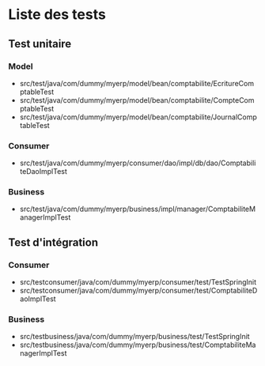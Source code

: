# Liste des tests



## Test unitaire

### Model
*	src/test/java/com/dummy/myerp/model/bean/comptabilite/EcritureComptableTest
*	src/test/java/com/dummy/myerp/model/bean/comptabilite/CompteComptableTest
*	src/test/java/com/dummy/myerp/model/bean/comptabilite/JournalComptableTest

### Consumer
*	src/test/java/com/dummy/myerp/consumer/dao/impl/db/dao/ComptabiliteDaoImplTest

### Business
*	src/test/java/com/dummy/myerp/business/impl/manager/ComptabiliteManagerImplTest



## Test d'intégration

### Consumer
*	src/testconsumer/java/com/dummy/myerp/consumer/test/TestSpringInit
*	src/testconsumer/java/com/dummy/myerp/consumer/test/ComptabiliteDaoImplTest


### Business
*	src/testbusiness/java/com/dummy/myerp/business/test/TestSpringInit
*	src/testbusiness/java/com/dummy/myerp/business/test/ComptabiliteManagerImplTest

